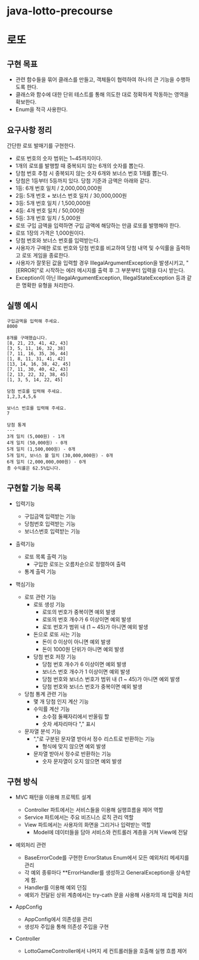 # java-lotto-precourse

# 로또

## 구현 목표

- 관련 함수들을 묶어 클래스를 만들고, 객체들이 협력하여 하나의 큰 기능을 수행하도록 한다.
- 클래스와 함수에 대한 단위 테스트를 통해 의도한 대로 정확하게 작동하는 영역을 확보한다.
- Enum을 적극 사용한다.

## 요구사항 정리

간단한 로또 발매기를 구현한다.

- 로또 번호의 숫자 범위는 1~45까지이다.
- 1개의 로또를 발행할 때 중복되지 않는 6개의 숫자를 뽑는다.
- 당첨 번호 추첨 시 중복되지 않는 숫자 6개와 보너스 번호 1개를 뽑는다.
- 당첨은 1등부터 5등까지 있다. 당첨 기준과 금액은 아래와 같다.
- 1등: 6개 번호 일치 / 2,000,000,000원
- 2등: 5개 번호 + 보너스 번호 일치 / 30,000,000원
- 3등: 5개 번호 일치 / 1,500,000원
- 4등: 4개 번호 일치 / 50,000원
- 5등: 3개 번호 일치 / 5,000원
- 로또 구입 금액을 입력하면 구입 금액에 해당하는 만큼 로또를 발행해야 한다.
- 로또 1장의 가격은 1,000원이다.
- 당첨 번호와 보너스 번호를 입력받는다.
- 사용자가 구매한 로또 번호와 당첨 번호를 비교하여 당첨 내역 및 수익률을 출력하고 로또 게임을 종료한다.
- 사용자가 잘못된 값을 입력할 경우 IllegalArgumentException을 발생시키고, "[ERROR]"로 시작하는 에러 메시지를 출력 후 그 부분부터 입력을 다시 받는다.
- Exception이 아닌 IllegalArgumentException, IllegalStateException 등과 같은 명확한 유형을 처리한다.

## 실행 예시

```
구입금액을 입력해 주세요.
8000

8개를 구매했습니다.
[8, 21, 23, 41, 42, 43]
[3, 5, 11, 16, 32, 38]
[7, 11, 16, 35, 36, 44]
[1, 8, 11, 31, 41, 42]
[13, 14, 16, 38, 42, 45]
[7, 11, 30, 40, 42, 43]
[2, 13, 22, 32, 38, 45]
[1, 3, 5, 14, 22, 45]

당첨 번호를 입력해 주세요.
1,2,3,4,5,6

보너스 번호를 입력해 주세요.
7

당첨 통계
---
3개 일치 (5,000원) - 1개
4개 일치 (50,000원) - 0개
5개 일치 (1,500,000원) - 0개
5개 일치, 보너스 볼 일치 (30,000,000원) - 0개
6개 일치 (2,000,000,000원) - 0개
총 수익률은 62.5%입니다.
```

## 구현할 기능 목록

- 입력기능
    - 구입금액 입력받는 기능
    - 당첨번호 입력받는 기능
    - 보너스번호 입력받는 기능

- 출력기능
    - 로또 목록 출력 기능
        - 구입한 로또는 오름차순으로 정렬하여 출력
    - 통계 출력 기능

- 핵심기능
    - 로또 관련 기능
        - 로또 생성 기능
            - 로또의 번호가 중복이면 예외 발생
            - 로또의 번호 개수가 6 이상이면 예외 발생
            - 로또 번호가 범위 내 (1 ~ 45)가 아니면 예외 발생
        - 돈으로 로또 사는 기능
            - 돈이 0 이상이 아니면 예외 발생
            - 돈이 1000원 단위가 아니면 예외 발생
        - 당첨 번호 저장 기능
            - 당첨 번호 개수가 6 이상이면 예외 발생
            - 보너스 번호 개수가 1 이상이면 예외 발생
            - 당첨 번호와 보너스 번호가 범위 내 (1 ~ 45)가 아니면 예외 발생
            - 당첨 번호와 보너스 번호가 중복이면 예외 발생
    - 당첨 통계 관련 기능
        - 몇 개 당첨 인지 계산 기능
        - 수익률 계산 기능
            - 소수점 둘째자리에서 반올림 할
            - 숫자 세자리마다 "," 표시
    - 문자열 분석 기능
        - ","로 구분된 문자열 받아서 정수 리스트로 반환하는 기능
            - 형식에 맞지 않으면 예외 발생
        - 문자열 받아서 정수로 반환하는 기능
            - 숫자 문자열이 오지 않으면 예외 발생

## 구현 방식

- MVC 패턴을 이용해 프로젝트 설계
    - Controller 파트에서는 서비스들을 이용해 실행흐름을 제어 역할
    - Service 파트에서는 주요 비즈니스 로직 관리 역할
    - View 파트에서는 사용자의 화면을 그리거나 입력받는 역할
        - Model에 데이터들을 담아 서비스와 컨트롤러 계층을 거쳐 View에 전달

- 예외처리 관련
    - BaseErrorCode를 구현한 ErrorStatus Enum에서 모든 예외처리 메세지를 관리
    - 각 예외 종류마다 **ErrorHandler를 생성하고 GeneralException을 상속받게 함.
    - Handler를 이용해 예외 던짐
    - 예외가 전달된 상위 계층에서는 try-cath 문을 사용해 사용자의 재 입력을 처리

- AppConfig
    - AppConfig에서 의존성을 관리
    - 생성자 주입을 통해 의존성 주입을 구현
- Controller
    - LottoGameController에서 나머지 세 컨트롤러들을 호출해 실행 흐름 제어
